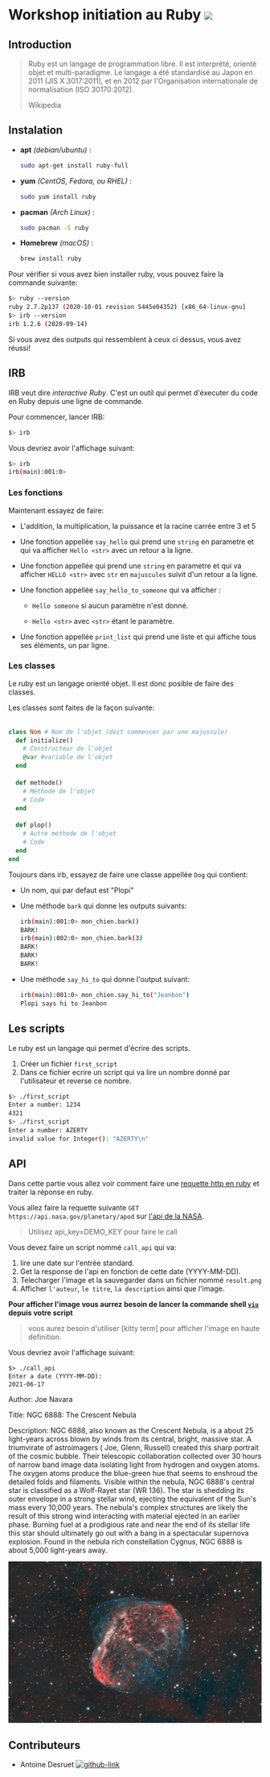 # Workshop initiation au Ruby ![](https://img.shields.io/badge/Ruby-CC342D?style=for-the-badge&logo=ruby&logoColor=white)

## Introduction

>Ruby est un langage de programmation libre. Il est interprété, orienté objet et multi-paradigme. Le langage a été standardisé au Japon en 2011 (JIS X 3017:2011), et en 2012 par l'Organisation internationale de normalisation (ISO 30170:2012).
>
> Wikipedia

## Instalation

* __apt__ _(debian/ubuntu)_ :

    ```sh
    sudo apt-get install ruby-full
    ```

* __yum__ _(CentOS, Fedora, ou RHEL)_ :

    ```sh
    sudo yum install ruby
    ```

* __pacman__ _(Arch Linux)_ :

    ```sh
    sudo pacman -S ruby
    ```

* __Homebrew__ _(macOS)_ :

    ```sh
    brew install ruby
    ```

Pour vérifier si vous avez bien installer ruby, vous pouvez faire la commande suivante:

```sh
$> ruby --version
ruby 2.7.2p137 (2020-10-01 revision 5445e04352) [x86_64-linux-gnu]
$> irb --version
irb 1.2.6 (2020-09-14)
```

Si vous avez des outputs qui ressemblent à ceux ci dessus, vous avez réussi!

## IRB

IRB veut dire _interactive Ruby_. C'est un outil qui permet d'éxecuter du code en Ruby depuis une ligne de commande.

Pour commencer, lancer IRB:

```sh
$> irb
```

Vous devriez avoir l'affichage suivant:

```sh
$> irb
irb(main):001:0>
```

### Les fonctions

Maintenant essayez de faire:

* L'addition, la multiplication, la puissance et la racine carrée entre 3 et 5

* Une fonction appellée `say_hello` qui prend une `string` en parametre et qui va afficher `Hello <str>` avec un retour
  a la ligne.

* Une fonction appellée qui prend une `string` en parametre et qui va afficher `HELLO <str>` avec `str` en `majuscules`
  suivit d'un retour a la ligne.

* Une fonction appellée `say_hello_to_someone` qui va afficher :

    * `Hello someone` si aucun paramètre n'est donné.

    * `Hello <str>` avec `<str>` étant le paramètre.

* Une fonction appellée `print_list` qui prend une liste et qui affiche tous ses éléments, un par ligne.

### Les classes

Le ruby est un langage orienté objet. Il est donc posible de faire des classes.

Les classes sont faites de la façon suivante:

```rb

class Nom # Nom de l'objet (doit commencer par une majuscule)
  def initialize()
    # Constructeur de l'objet
    @var #variable de l'objet
  end

  def methode()
    # Méthode de l'objet
    # Code
  end

  def plop()
    # Autre méthode de l'objet
    # Code
  end
end
```

Toujours dans irb, essayez de faire une classe appellée `Dog` qui contient:

* Un nom, qui par defaut est "Plopi"

* Une méthode `bark` qui donne les outputs suivants:

    ```sh
    irb(main):001:0> mon_chien.bark()
    BARK!
    irb(main):002:0> mon_chien.bark(3)
    BARK!
    BARK!
    BARK!
    ```

* Une méthode `say_hi_to` qui donne l'output suivant:

    ```sh
    irb(main):001:0> mon_chien.say_hi_to("Jeanbon")
    Plopi says hi to Jeanbon
    ```

## Les scripts

Le ruby est un langage qui permet d'écrire des scripts.

1) Créer un fichier `first_script`
2) Dans ce fichier ecrire un script qui va lire un nombre donné par l'utilisateur et reverse ce nombre.

```sh
$> ./first_script
Enter a number: 1234
4321
$> ./first_script
Enter a number: AZERTY
invalid value for Integer(): "AZERTY\n"
```

## API

Dans cette partie vous allez voir comment faire une [requette http en ruby](https://ruby-doc.org/stdlib-2.6.5/libdoc/net/http/rdoc/Net/HTTP.html) et traiter la réponse en ruby.

Vous allez faire la requette suivante `GET https://api.nasa.gov/planetary/apod` sur [l'api de la NASA](https://api.nasa.gov/).

>Utilisez api_key=DEMO_KEY pour faire le call

Vous devez faire un script nommé `call_api` qui va:

1) lire une date sur l'entrée standard.
2) Get la response de l'api en fonction de cette date (YYYY-MM-DD).
3) Telecharger l'image et la sauvegarder dans un fichier nommé `result.png`
4) Afficher `l'auteur`, `le titre`, `la description` ainsi que l'image.


**Pour afficher l'image vous aurrez besoin de lancer la commande shell [`viu`](https://github.com/atanunq/viu) depuis votre script**

> vous aurez besoin d'utiliser [kitty term] pour afficher l'image en haute definition.

Vous devriez avoir l'affichage suivant:

```shell
$> ./call_api
Enter a date (YYYY-MM-DD):
2021-06-17
```

Author:
Joe Navara

Title:
NGC 6888: The Crescent Nebula

Description:
NGC 6888, also known as the Crescent Nebula, is a about 25 light-years across blown by winds from its central, bright, massive star. A triumvirate of astroimagers ( Joe, Glenn, Russell) created this sharp portrait of the cosmic bubble. Their telescopic collaboration collected over 30 hours of narrow band image data isolating light from hydrogen and oxygen atoms. The oxygen atoms produce the blue-green hue that seems to enshroud the detailed folds and filaments. Visible within the nebula, NGC 6888's central star is classified as a Wolf-Rayet star (WR 136). The star is shedding its outer envelope in a strong stellar wind, ejecting the equivalent of the Sun's mass every 10,000 years.  The nebula's complex structures are likely the result of this strong wind interacting with material ejected in an earlier phase. Burning fuel at a prodigious rate and near the end of its stellar life this star should ultimately go out with a bang in a spectacular supernova explosion. Found in the nebula rich constellation Cygnus, NGC 6888 is about 5,000 light-years away.

<p align="center">
  <img src=".resources/example.png">
</p>

## Contributeurs

- Antoine Desruet [![github-link][github-logo]](https://github.com/antwxne)


<!-- Markdown link & img definition's -->

[Github-logo]: https://img.shields.io/badge/GitHub-100000?style=for-the-badge&logo=github&logoColor=white